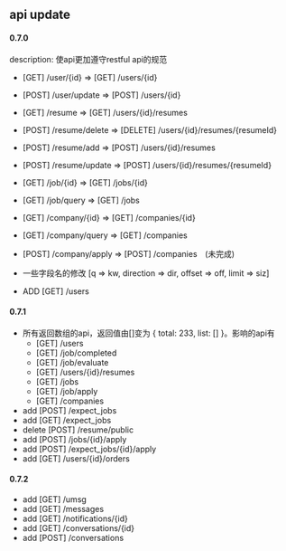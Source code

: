 ## api update
#### 0.7.0
description: 使api更加遵守restful api的规范
- [GET] /user/{id} => [GET] /users/{id}
- [POST] /user/update => [POST] /users/{id}
- [GET] /resume => [GET] /users/{id}/resumes
- [POST] /resume/delete => [DELETE] /users/{id}/resumes/{resumeId}
- [POST] /resume/add => [POST] /users/{id}/resumes
- [POST] /resume/update => [POST] /users/{id}/resumes/{resumeId}
- [GET] /job/{id} => [GET] /jobs/{id}
- [GET] /job/query => [GET] /jobs
- [GET] /company/{id} => [GET] /companies/{id}
- [GET] /company/query => [GET] /companies
- [POST] /company/apply => [POST] /companies　(未完成)
- 一些字段名的修改 [q => kw, direction => dir, offset => off, limit => siz]

- ADD [GET] /users

#### 0.7.1
- 所有返回数组的api，返回值由[]变为 { total: 233, list: [] }。影响的api有 
    - [GET] /users
    - [GET] /job/completed
    - [GET] /job/evaluate
    - [GET] /users/{id}/resumes
    - [GET] /jobs
    - [GET] /job/apply
    - [GET] /companies
- add [POST] /expect_jobs
- add [GET] /expect_jobs
- delete [POST] /resume/public
- add [POST] /jobs/{id}/apply
- add [POST] /expect_jobs/{id}/apply
- add [GET] /users/{id}/orders

#### 0.7.2
- add [GET] /umsg
- add [GET] /messages
- add [GET] /notifications/{id}
- add [GET] /conversations/{id}
- add [POST] /conversations